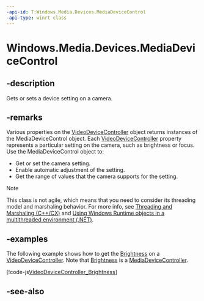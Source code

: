 ```yaml
---
-api-id: T:Windows.Media.Devices.MediaDeviceControl
-api-type: winrt class
---
```


<!-- Class syntax.
public class MediaDeviceControl : Windows.Media.Devices.IMediaDeviceControl
-->

# Windows.Media.Devices.MediaDeviceControl

## -description
Gets or sets a device setting on a camera.

## -remarks
Various properties on the [VideoDeviceController](videodevicecontroller.md) object returns instances of the MediaDeviceControl object. Each [VideoDeviceController](videodevicecontroller.md) property represents a particular setting on the camera, such as brightness or focus. Use the MediaDeviceControl object to: 
+ Get or set the camera setting.
+ Enable automatic adjustment of the setting.
+ Get the range of values that the camera supports for the setting.

<!-- confirmed -->
> [!NOTE]
> This class is not agile, which means that you need to consider its threading model and marshaling behavior. For more info, see [Threading and Marshaling (C++/CX)](http://msdn.microsoft.com/en-us/library/windows/apps/hh771042.aspx) and [Using Windows Runtime objects in a multithreaded environment (.NET)](https://go.microsoft.com/fwlink/p/?linkid=258277).

## -examples
The following example shows how to get the [Brightness](videodevicecontroller_brightness.md) on a [VideoDeviceController](videodevicecontroller.md). Note that [Brightness](videodevicecontroller_brightness.md) is a [MediaDeviceController](imediadevicecontroller.md).



[!code-js[VideoDeviceController_Brightness](../windows.media.devices/code/VideoDeviceController/javascript/default.js#SnippetVideoDeviceController_Brightness)]

## -see-also
